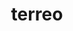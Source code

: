 ---
title: terreo
ch: [r]
meaning: to frighten, scare
pos: verb
inf: terrēre
secondppstem: terr
infend: ēre
thirdpp: terrui
fourthpp: territus
conjugation: second
derivative: terrify
---
